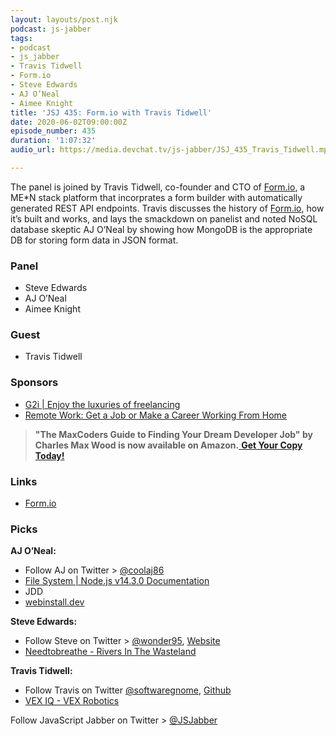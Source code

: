 ```yaml
---
layout: layouts/post.njk
podcast: js-jabber
tags:
- podcast
- js_jabber
- Travis Tidwell
- Form.io
- Steve Edwards
- AJ O’Neal
- Aimee Knight
title: 'JSJ 435: Form.io with Travis Tidwell'
date: 2020-06-02T09:00:00Z
episode_number: 435
duration: '1:07:32'
audio_url: https://media.devchat.tv/js-jabber/JSJ_435_Travis_Tidwell.mp3

---
```

The panel is joined by Travis Tidwell, co-founder and CTO of [Form.io](http://form.io/), a ME*N stack platform that incorprates a form builder with automatically generated REST API endpoints. Travis discusses the history of [Form.io](http://form.io/), how it’s built and works, and lays the smackdown on panelist and noted NoSQL database skeptic AJ O’Neal by showing how MongoDB is the appropriate DB for storing form data in JSON format.

### **Panel**

* Steve Edwards
* AJ O’Neal
* Aimee Knight

### **Guest**

* Travis Tidwell

### **Sponsors**

* [G2i | Enjoy the luxuries of freelancing](https://www.g2i.co/?utm_source=Javascript_Jabber&utm_medium=Podcast&utm_campaign=DevChat)
* [Remote Work: Get a Job or Make a Career Working From Home](https://amzn.to/3cvYyj2)

> **"The MaxCoders Guide to Finding Your Dream Developer Job" by Charles Max Wood is now available on Amazon.**[ **Get Your Copy Today!**](https://www.amazon.com/gp/product/B081MBL5C9/ref=as_li_ss_tl?ie=UTF8&linkCode=sl1&tag=devchattv-20&linkId=9d61363241636e2546ef46abba198746&language=en_US)

### **Links**

* [Form\.io](https://github.com/formio)

### **Picks**

**AJ O’Neal:**

* Follow AJ on Twitter > [@coolaj86](https://twitter.com/coolaj86)
* [File System \| Node\.js v14\.3\.0 Documentation](https://nodejs.org/api/fs.html#fs_fs_mkdir_path_options_callback)
* JDD
* [webinstall\.dev](https://webinstall.dev/)

**Steve Edwards:**

* Follow Steve on Twitter > [@wonder95](https://twitter.com/wonder95), [Website](smgaweb.com)
* [Needtobreathe \- Rivers In The Wasteland](https://www.amazon.com/Rivers-Wasteland-Needtobreathe/dp/B00HVIOU64)


**Travis Tidwell:**

* Follow Travis on Twitter [@softwaregnome](https://twitter.com/softwaregnome?lang=en), [Github](https://github.com/travist)
* [VEX IQ \- VEX Robotics](https://www.vexrobotics.com/vexiq)



Follow JavaScript Jabber on Twitter > [@JSJabber](https://twitter.com/JSJabber)